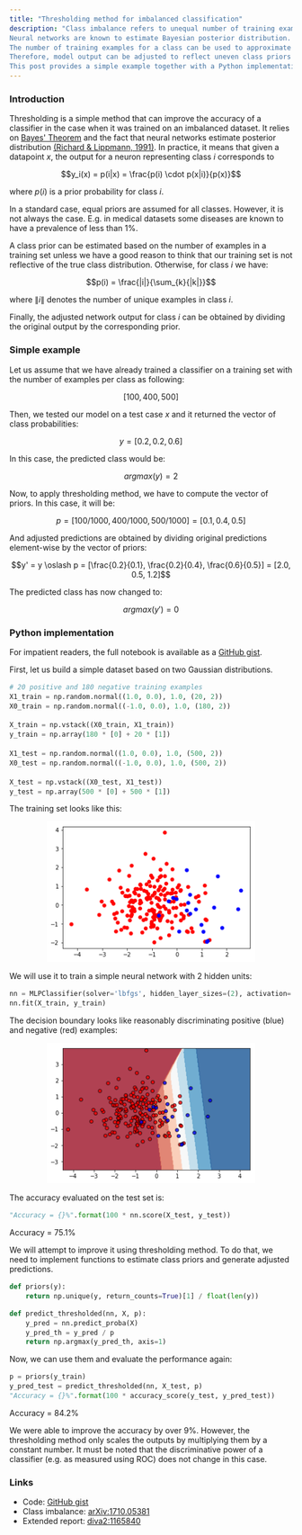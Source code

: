 ```yaml
---
title: "Thresholding method for imbalanced classification"
description: "Class imbalance refers to unequal number of training examples between classes in a training set.
Neural networks are known to estimate Bayesian posterior distribution.
The number of training examples for a class can be used to approximate its prior probability.
Therefore, model output can be adjusted to reflect uneven class priors and improve the accuracy of a classifier.
This post provides a simple example together with a Python implementation of the thresholding method."
---
```


<style>
li {
	text-align: justify
}
</style>


### Introduction

Thresholding is a simple method that can improve the accuracy of a classifier in the case when it was trained on an imbalanced dataset.
It relies on <a href="https://en.wikipedia.org/wiki/Bayes%27_theorem" target="_blank">Bayes' Theorem</a> and the fact that neural networks estimate posterior distribution <a href="http://cognet.mit.edu/journal/10.1162/neco.1991.3.4.461" target="_blank">(Richard & Lippmann, 1991)</a>.
In practice, it means that given a datapoint $x$, the output for a neuron representing class $i$ corresponds to

$$y_i(x) = p(i|x) = \frac{p(i) \cdot p(x|i)}{p(x)}$$

where $p(i)$ is a prior probability for class $i$.

In a standard case, equal priors are assumed for all classes.
However, it is not always the case.
E.g. in medical datasets some diseases are known to have a prevalence of less than 1%.

A class prior can be estimated based on the number of examples in a training set unless we have a good reason to think that our training set is not reflective of the true class distribution. Otherwise, for class $i$ we have:

$$p(i) = \frac{|i|}{\sum_{k}{|k|}}$$

where $\|i\|$ denotes the number of unique examples in class $i$.

Finally, the adjusted network output for class $i$ can be obtained by dividing the original output by the corresponding prior.

### Simple example

Let us assume that we have already trained a classifier on a training set with the number of examples per class as following:

$$[100, 400, 500]$$

Then, we tested our model on a test case $x$ and it returned the vector of class probabilities:

$$y = [0.2, 0.2, 0.6]$$

In this case, the predicted class would be:

$$argmax(y) = 2$$

Now, to apply thresholding method, we have to compute the vector of priors. In this case, it will be:

$$p = [100/1000, 400/1000, 500/1000] = [0.1, 0.4, 0.5]$$

And adjusted predictions are obtained by dividing original predictions element-wise by the vector of priors:

$$y' = y \oslash p = [\frac{0.2}{0.1}, \frac{0.2}{0.4}, \frac{0.6}{0.5}] = [2.0, 0.5, 1.2]$$

The predicted class has now changed to:

$$argmax(y') = 0$$

### Python implementation

For impatient readers, the full notebook is available as a <a href="https://gist.github.com/mateuszbuda/cb122143afcc574b3cee636e1cc58150" target="_blank">GitHub gist</a>.

First, let us build a simple dataset based on two Gaussian distributions.

```python
# 20 positive and 180 negative training examples
X1_train = np.random.normal((1.0, 0.0), 1.0, (20, 2))
X0_train = np.random.normal((-1.0, 0.0), 1.0, (180, 2))

X_train = np.vstack((X0_train, X1_train))
y_train = np.array(180 * [0] + 20 * [1])

X1_test = np.random.normal((1.0, 0.0), 1.0, (500, 2))
X0_test = np.random.normal((-1.0, 0.0), 1.0, (500, 2))

X_test = np.vstack((X0_test, X1_test))
y_test = np.array(500 * [0] + 500 * [1])
```

The training set looks like this:

<p style="text-align: center">
	<img src="/images/thresholding/trainset.png" alt="Training set" style="max-height: 250px; width: auto;" />
</p>

We will use it to train a simple neural network with 2 hidden units:

```python
nn = MLPClassifier(solver='lbfgs', hidden_layer_sizes=(2), activation='logistic', random_state=42)
nn.fit(X_train, y_train)
```

The decision boundary looks like reasonably discriminating positive (blue) and negative (red) examples:

<p style="text-align: center">
	<img src="/images/thresholding/decision.png" alt="Decision boundary" style="max-height: 250px; width: auto;" />
</p>

The accuracy evaluated on the test set is:

```python
"Accuracy = {}%".format(100 * nn.score(X_test, y_test))
```

Accuracy = 75.1%

We will attempt to improve it using thresholding method. To do that, we need to implement functions to estimate class priors and generate adjusted predictions.

```python
def priors(y):
    return np.unique(y, return_counts=True)[1] / float(len(y))
```

```python
def predict_thresholded(nn, X, p):
    y_pred = nn.predict_proba(X)
    y_pred_th = y_pred / p
    return np.argmax(y_pred_th, axis=1)
```

Now, we can use them and evaluate the performance again:

```python
p = priors(y_train)
y_pred_test = predict_thresholded(nn, X_test, p)
"Accuracy = {}%".format(100 * accuracy_score(y_test, y_pred_test))
```

Accuracy = 84.2%

We were able to improve the accuracy by over 9%.
However, the thresholding method only scales the outputs by multiplying them by a constant number.
It must be noted that the discriminative power of a classifier (e.g. as measured using ROC) does not change in this case.


### Links

- Code: <a href="https://gist.github.com/mateuszbuda/cb122143afcc574b3cee636e1cc58150" target="_blank">GitHub gist</a>
- Class imbalance: <a href="https://arxiv.org/abs/1710.05381" target="_blank">arXiv:1710.05381</a>
- Extended report: <a href="http://www.diva-portal.org/smash/get/diva2:1165840/FULLTEXT01.pdf" target="_blank">diva2:1165840</a>
